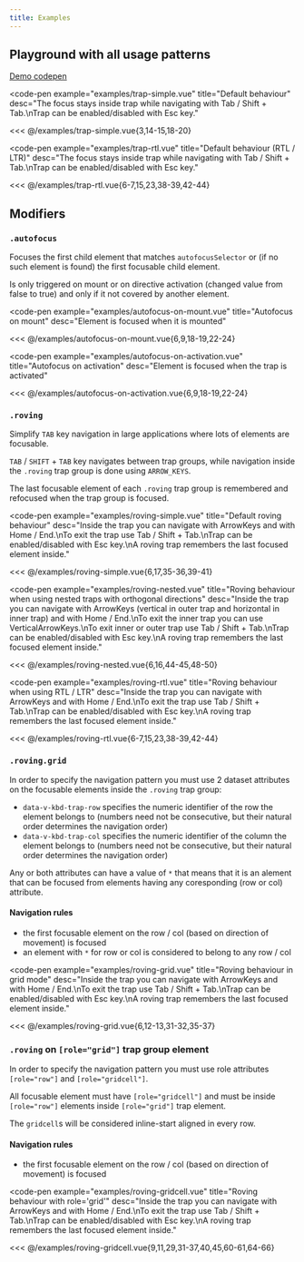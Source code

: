 ```yaml
---
title: Examples
---
```


## Playground with all usage patterns

[Demo codepen](https://codepen.io/pdanpdan/pen/MWrzLdM)

<code-pen
  example="examples/trap-simple.vue"
  title="Default behaviour"
  desc="The focus stays inside trap while navigating with Tab / Shift + Tab.\nTrap can be enabled/disabled with Esc key."
>
  <<< @/examples/trap-simple.vue{3,14-15,18-20}
</code-pen>

<code-pen
  example="examples/trap-rtl.vue"
  title="Default behaviour (RTL / LTR)"
  desc="The focus stays inside trap while navigating with Tab / Shift + Tab.\nTrap can be enabled/disabled with Esc key."
>
  <<< @/examples/trap-rtl.vue{6-7,15,23,38-39,42-44}
</code-pen>

## Modifiers

### `.autofocus`

Focuses the first child element that matches `autofocusSelector` or (if no such element is found) the first focusable child element.

Is only triggered on mount or on directive activation (changed value from false to true) and only if it not covered by another element.

<code-pen
  example="examples/autofocus-on-mount.vue"
  title="Autofocus on mount"
  desc="Element is focused when it is mounted"
>
  <<< @/examples/autofocus-on-mount.vue{6,9,18-19,22-24}
</code-pen>

<code-pen
  example="examples/autofocus-on-activation.vue"
  title="Autofocus on activation"
  desc="Element is focused when the trap is activated"
>
  <<< @/examples/autofocus-on-activation.vue{6,9,18-19,22-24}
</code-pen>

### `.roving`

Simplify `TAB` key navigation in large applications where lots of elements are focusable.

`TAB` / `SHIFT` + `TAB` key navigates between trap groups, while navigation inside the `.roving` trap group is done using `ARROW_KEYS`.

The last focusable element of each `.roving` trap group is remembered and refocused when the trap group is focused.

<code-pen
  example="examples/roving-simple.vue"
  title="Default roving behaviour"
  desc="Inside the trap you can navigate with ArrowKeys and with Home / End.\nTo exit the trap use Tab / Shift + Tab.\nTrap can be enabled/disabled with Esc key.\nA roving trap remembers the last focused element inside."
>
  <<< @/examples/roving-simple.vue{6,17,35-36,39-41}
</code-pen>

<code-pen
  example="examples/roving-nested.vue"
  title="Roving behaviour when using nested traps with orthogonal directions"
  desc="Inside the trap you can navigate with ArrowKeys (vertical in outer trap and horizontal in inner trap) and with Home / End.\nTo exit the inner trap you can use VerticalArrowKeys.\nTo exit inner or outer trap use Tab / Shift + Tab.\nTrap can be enabled/disabled with Esc key.\nA roving trap remembers the last focused element inside."
>
  <<< @/examples/roving-nested.vue{6,16,44-45,48-50}
</code-pen>

<code-pen
  example="examples/roving-rtl.vue"
  title="Roving behaviour when using RTL / LTR"
  desc="Inside the trap you can navigate with ArrowKeys and with Home / End.\nTo exit the trap use Tab / Shift + Tab.\nTrap can be enabled/disabled with Esc key.\nA roving trap remembers the last focused element inside."
>
  <<< @/examples/roving-rtl.vue{6-7,15,23,38-39,42-44}
</code-pen>

### `.roving.grid`

In order to specify the navigation pattern you must use 2 dataset attributes on the focusable elements inside the `.roving` trap group:

- `data-v-kbd-trap-row` specifies the numeric identifier of the row the element belongs to (numbers need not be consecutive, but their natural order determines the navigation order)
- `data-v-kbd-trap-col` specifies the numeric identifier of the column the element belongs to (numbers need not be consecutive, but their natural order determines the navigation order)

Any or both attributes can have a value of `*` that means that it is an alement that can be focused from elements having any coresponding (row or col) attribute.

#### Navigation rules

- the first focusable element on the row / col (based on direction of movement) is focused
- an element with `*` for row or col is considered to belong to any row / col

<code-pen
  example="examples/roving-grid.vue"
  title="Roving behaviour in grid mode"
  desc="Inside the trap you can navigate with ArrowKeys and with Home / End.\nTo exit the trap use Tab / Shift + Tab.\nTrap can be enabled/disabled with Esc key.\nA roving trap remembers the last focused element inside."
>
  <<< @/examples/roving-grid.vue{6,12-13,31-32,35-37}
</code-pen>

### `.roving` on `[role="grid"]` trap group element

In order to specify the navigation pattern you must use role attributes `[role="row"]` and `[role="gridcell"]`.

All focusable element must have `[role="gridcell"]` and must be inside `[role="row"]` elements inside `[role="grid"]` trap element.

The `gridcell`s will be considered inline-start aligned in every row.

#### Navigation rules

- the first focusable element on the row / col (based on direction of movement) is focused

<code-pen
  example="examples/roving-gridcell.vue"
  title="Roving behaviour with role='grid'"
  desc="Inside the trap you can navigate with ArrowKeys and with Home / End.\nTo exit the trap use Tab / Shift + Tab.\nTrap can be enabled/disabled with Esc key.\nA roving trap remembers the last focused element inside."
>
  <<< @/examples/roving-gridcell.vue{9,11,29,31-37,40,45,60-61,64-66}
</code-pen>
